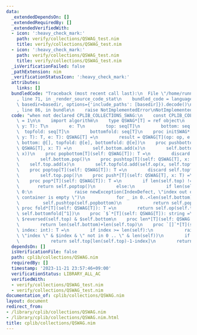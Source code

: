 ```yaml
---
data:
  _extendedDependsOn: []
  _extendedRequiredBy: []
  _extendedVerifiedWith:
  - icon: ':heavy_check_mark:'
    path: verify/collections/QSWAG_test.nim
    title: verify/collections/QSWAG_test.nim
  - icon: ':heavy_check_mark:'
    path: verify/collections/QSWAG_test.nim
    title: verify/collections/QSWAG_test.nim
  _isVerificationFailed: false
  _pathExtension: nim
  _verificationStatusIcon: ':heavy_check_mark:'
  attributes:
    links: []
  bundledCode: "Traceback (most recent call last):\n  File \"/home/runner/.local/lib/python3.10/site-packages/onlinejudge_verify/documentation/build.py\"\
    , line 71, in _render_source_code_stat\n    bundled_code = language.bundle(stat.path,\
    \ basedir=basedir, options={'include_paths': [basedir]}).decode()\n  File \"/home/runner/.local/lib/python3.10/site-packages/onlinejudge_verify/languages/nim.py\"\
    , line 86, in bundle\n    raise NotImplementedError\nNotImplementedError\n"
  code: "when not declared CPLIB_COLLECTIONS_SWAG:\n    const CPLIB_COLLECTIONS_SWAG*\
    \ = 1\n\n    import algorithm\n    type QSWAG*[T] = ref object\n        op: proc(x,\
    \ y: T): T\n        e: T\n        top: seq[T]\n        bottom: seq[T]\n      \
    \  topfold: seq[T]\n        bottomfold: seq[T]\n    proc initSWAG*[T](op: proc(x,\
    \ y: T): T, e: T): QSWAG[T] =\n        result = QSWAG[T](op: op, e: e, top: @[],\
    \ bottom: @[], topfold: @[e], bottomfold: @[e])\n    proc pushbottom[T](self:\
    \ QSWAG[T], x: T) =\n        self.bottom.add(x)\n        self.bottomfold.add(self.op(self.bottomfold[^1],\
    \ x))\n    proc popbottom[T](self: QSWAG[T]): T =\n        discard self.bottomfold.pop()\n\
    \        self.bottom.pop()\n    proc pushtop[T](self: QSWAG[T], x: T) =\n    \
    \    self.top.add(x)\n        self.topfold.add(self.op(x, self.topfold[^1]))\n\
    \    proc poptop[T](self: QSWAG[T]): T =\n        discard self.topfold.pop()\n\
    \        self.top.pop()\n    proc push*[T](self: QSWAG[T], x: T) =\n        self.pushbottom(x)\n\
    \    proc pop*[T](self: QSWAG[T]): T =\n        if len(self.top) != 0:\n     \
    \       return self.poptop()\n        else:\n            if len(self.bottom) ==\
    \ 0:\n                raise newException(IndexDefect, \"index out of bounds, the\
    \ container is empty \")\n            for _ in 0..<len(self.bottom):\n       \
    \         self.pushtop(self.popbottom)\n            return self.poptop()\n   \
    \ proc fold*[T](self: QSWAG[T]): T =\n        return self.op(self.topfold[^1],\
    \ self.bottomfold[^1])\n    proc `$`*[T](self: QSWAG[T]): string =\n        return\
    \ $reversed(self.top) & $self.bottom\n    proc len*[T](self: QSWAG[T]): int =\n\
    \        return len(self.bottom)+len(self.top)\n    proc `[]`*[T](self: QSWAG[T],\
    \ index: int): T =\n        if index >= len(self):\n            raise newException(IndexDefect,\
    \ \"index \" & $index & \" not in 0 .. \" & len(self))\n        if index < len(self.top):\n\
    \            return self.top[len(self.top)-1-index]\n        return self.bottom[index-len(self.top)]\n"
  dependsOn: []
  isVerificationFile: false
  path: cplib/collections/QSWAG.nim
  requiredBy: []
  timestamp: '2023-11-21 23:57:46+09:00'
  verificationStatus: LIBRARY_ALL_AC
  verifiedWith:
  - verify/collections/QSWAG_test.nim
  - verify/collections/QSWAG_test.nim
documentation_of: cplib/collections/QSWAG.nim
layout: document
redirect_from:
- /library/cplib/collections/QSWAG.nim
- /library/cplib/collections/QSWAG.nim.html
title: cplib/collections/QSWAG.nim
---
```

